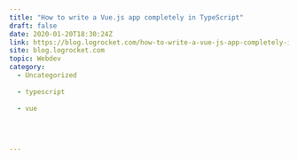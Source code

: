 ```yaml
---
title: "How to write a Vue.js app completely in TypeScript"
draft: false
date: 2020-01-20T18:30:24Z
link: https://blog.logrocket.com/how-to-write-a-vue-js-app-completely-in-typescript/?utm_medium=RSS&utm_source=hune
site: blog.logrocket.com
topic: Webdev
category:
  - Uncategorized
  
  - typescript
  
  - vue
  
   
  

---
```

